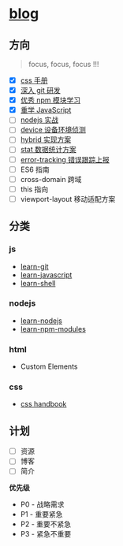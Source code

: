 # [blog](https://deepjs.net)

## 方向

> focus, focus, focus !!!

- [x] [css 手册](https://css.deepjs.net)
- [x] [深入 git 研发](https://git.deepjs.net)
- [x] [优秀 npm 模块学习](https://npm.deepjs.net)
- [x] [重学 JavaScript](https://js.deepjs.net)
- [ ] [nodejs 实战](https://nodejs.deepjs.net)
- [ ] [device 设备环境侦测](https://github.com/deepjs-net/device)
- [ ] [hybrid 实现方案](https://github.com/deepjs-net/hybrid)
- [ ] [stat 数据统计方案](https://github.com/deepjs-net/stat)
- [ ] [error-tracking 错误跟踪上报](https://github.com/deepjs-net/error-tracking)
- [ ] ES6 指南
- [ ] cross-domain 跨域
- [ ] this 指向
- [ ] viewport-layout 移动适配方案

## 分类

### js

- [learn-git](https://git.deepjs.net)
- [learn-javascript](https://js.deepjs.net)
- [learn-shell](https://shell.deepjs.net)

### nodejs

- [learn-nodejs](https://nodejs.deepjs.net)
- [learn-npm-modules](https://npm.deepjs.net)

### html

- Custom Elements

### css

- [css handbook](https://css.deepjs.net)

## 计划

- [ ] 资源
- [ ] 博客
- [ ] 简介

**优先级**

- P0 - 战略需求
- P1 - 重要紧急
- P2 - 重要不紧急
- P3 - 紧急不重要
